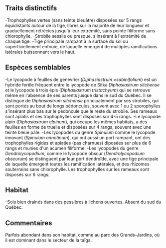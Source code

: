 
<!--
1-https://www.inaturalist.org/observations/229804372
1-https://www.inaturalist.org/observations/68989582
1-https://www.inaturalist.org/observations/139324348
2-https://www.inaturalist.org/observations/139324348
1-https://www.inaturalist.org/observations/31444485
1-https://www.inaturalist.org/observations/68416670
2-https://www.inaturalist.org/observations/89381672
1-https://www.inaturalist.org/observations/31441657
-->

## Traits distinctifs
-Trophophylles vertes (sans teinte bleuâtre) disposées sur 5 rangs équidistants autour de la tige, libres sur la majorité de leur longueur et graduellement rétrécies jusqu'à leur extrémité, sans pointe filiforme sans chlorophylle.
-Strobile sessile ou presque, s'insérant à l'extrémité de chaque tige. 
-Tige principale rampant à la surface du sol ou superficiellement enfouie, de laquelle émergent de multiples ramifications latérales buissonnant vers le haut.

## Espèces semblables
-Le lycopode à feuilles de genévrier (_Diphasiastrum ×sabinifolium_) est un hybride fertile fréquent entre le lycopode de Sitka _Diphasiastrum sitchense_ et le lycopode à trois épis (_Diphasiastrum tristachyum_) qui se retrouve même en l'absence de ses parents jusque dans le sud du Québec. Il se distingue de _Diphasiastrum sitchense_ principalement par ses strobiles, qui sont portés au bout de longs pédoncules, souvent avec 1 ou 2 sporophylles s'insérant plus bas sur le pédoncule que le reste du strobile. Ses rameaux sont aplatis et ses trophophylles sont disposés sur 4-5 rangs.
-Le lycopode alpin (_Diphasiastrum alpinum_), qui occupe les mêmes habitats, a des feuilles en forme de truelle et disposées sur 4 rangs, souvent avec une teinte bleue pâle.
-Les lycopodes du genre _Spinulum_ comme le lycopode innovant (_Spinulum annotinum_), qui ont aussi un port rampant, ont des trophophylles rigides et aplaties (pas charnues) diposées sur plus de 6 rangs et munies d'un acumen filiforme.
-Les lycopodes du genre _Dendrolycopodium_, comme le lycopode obscur (_Dendrolycopodium obscurum_) se distinguent par leur port dendroïde, avec une tige principale de laquelle émergent toutes les ramification latérales, et des rhizomes souterrains sans chlorophylle. Les trophophylles sur les rameaux sont disposés sur 6 rangs.


## Habitat

-Sols bien drainés dans des pessières à lichens ouvertes. Absent du sud du Québec.

## Commentaires

Parfois abondant dans son habitat, comme au parc des Grands-Jardins, où il est dominant dans le secteur de la taïga. 

